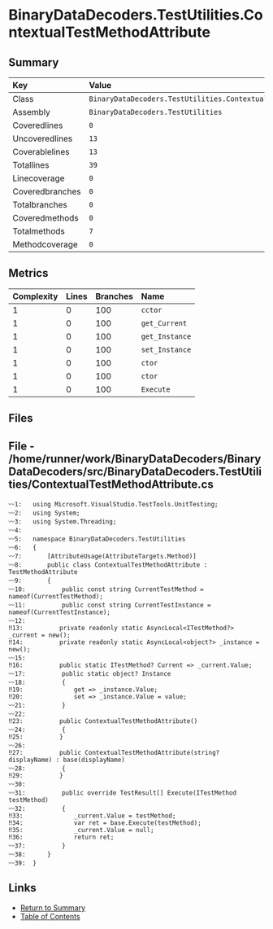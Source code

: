 ﻿# BinaryDataDecoders.TestUtilities.ContextualTestMethodAttribute

## Summary

| Key             | Value                                                            |
| :-------------- | :--------------------------------------------------------------- |
| Class           | `BinaryDataDecoders.TestUtilities.ContextualTestMethodAttribute` |
| Assembly        | `BinaryDataDecoders.TestUtilities`                               |
| Coveredlines    | `0`                                                              |
| Uncoveredlines  | `13`                                                             |
| Coverablelines  | `13`                                                             |
| Totallines      | `39`                                                             |
| Linecoverage    | `0`                                                              |
| Coveredbranches | `0`                                                              |
| Totalbranches   | `0`                                                              |
| Coveredmethods  | `0`                                                              |
| Totalmethods    | `7`                                                              |
| Methodcoverage  | `0`                                                              |

## Metrics

| Complexity | Lines | Branches | Name           |
| :--------- | :---- | :------- | :------------- |
| 1          | 0     | 100      | `cctor`        |
| 1          | 0     | 100      | `get_Current`  |
| 1          | 0     | 100      | `get_Instance` |
| 1          | 0     | 100      | `set_Instance` |
| 1          | 0     | 100      | `ctor`         |
| 1          | 0     | 100      | `ctor`         |
| 1          | 0     | 100      | `Execute`      |

## Files

## File - /home/runner/work/BinaryDataDecoders/BinaryDataDecoders/src/BinaryDataDecoders.TestUtilities/ContextualTestMethodAttribute.cs

```CSharp
〰1:   using Microsoft.VisualStudio.TestTools.UnitTesting;
〰2:   using System;
〰3:   using System.Threading;
〰4:   
〰5:   namespace BinaryDataDecoders.TestUtilities
〰6:   {
〰7:       [AttributeUsage(AttributeTargets.Method)]
〰8:       public class ContextualTestMethodAttribute : TestMethodAttribute
〰9:       {
〰10:          public const string CurrentTestMethod = nameof(CurrentTestMethod);
〰11:          public const string CurrentTestInstance = nameof(CurrentTestInstance);
〰12:  
‼13:          private readonly static AsyncLocal<ITestMethod?> _current = new();
‼14:          private readonly static AsyncLocal<object?> _instance = new();
〰15:  
‼16:          public static ITestMethod? Current => _current.Value;
〰17:          public static object? Instance
〰18:          {
‼19:              get => _instance.Value;
‼20:              set => _instance.Value = value;
〰21:          }
〰22:  
‼23:          public ContextualTestMethodAttribute()
〰24:          {
‼25:          }
〰26:  
‼27:          public ContextualTestMethodAttribute(string? displayName) : base(displayName)
〰28:          {
‼29:          }
〰30:  
〰31:          public override TestResult[] Execute(ITestMethod testMethod)
〰32:          {
‼33:              _current.Value = testMethod;
‼34:              var ret = base.Execute(testMethod);
‼35:              _current.Value = null;
‼36:              return ret;
〰37:          }
〰38:      }
〰39:  }
```

## Links

* [Return to Summary](Summary.md)
* [Table of Contents](../TOC.md)

